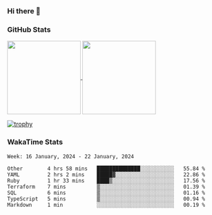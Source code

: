 ### Hi there 👋

### GitHub Stats

<a href="https://github.com/anuraghazra/github-readme-stats">
  <img align="center" height="170px" src="https://github-readme-stats.vercel.app/api/top-langs/?username=tksfjt1024&layout=compact&count_private=true&show_icons=true&show_icons=true&theme=graywhite" />
</a>
<a href="https://github.com/anuraghazra/github-readme-stats">
  <img align="center" height="170px" src="https://github-readme-stats.vercel.app/api?username=tksfjt1024&count_private=true&show_icons=true&show_icons=true&theme=graywhite" />
</a>

[![trophy](https://github-profile-trophy.vercel.app/?username=tksfjt1024)](https://github.com/ryo-ma/github-profile-trophy)

### WakaTime Stats

<!--START_SECTION:waka-->
```text
Week: 16 January, 2024 - 22 January, 2024

Other        4 hrs 58 mins   ██████████████░░░░░░░░░░░   55.84 % 
YAML         2 hrs 2 mins    █████▓░░░░░░░░░░░░░░░░░░░   22.86 % 
Ruby         1 hr 33 mins    ████▒░░░░░░░░░░░░░░░░░░░░   17.56 % 
Terraform    7 mins          ▒░░░░░░░░░░░░░░░░░░░░░░░░   01.39 % 
SQL          6 mins          ▒░░░░░░░░░░░░░░░░░░░░░░░░   01.16 % 
TypeScript   5 mins          ▒░░░░░░░░░░░░░░░░░░░░░░░░   00.94 % 
Markdown     1 min           ░░░░░░░░░░░░░░░░░░░░░░░░░   00.19 % 
```
<!--END_SECTION:waka-->
